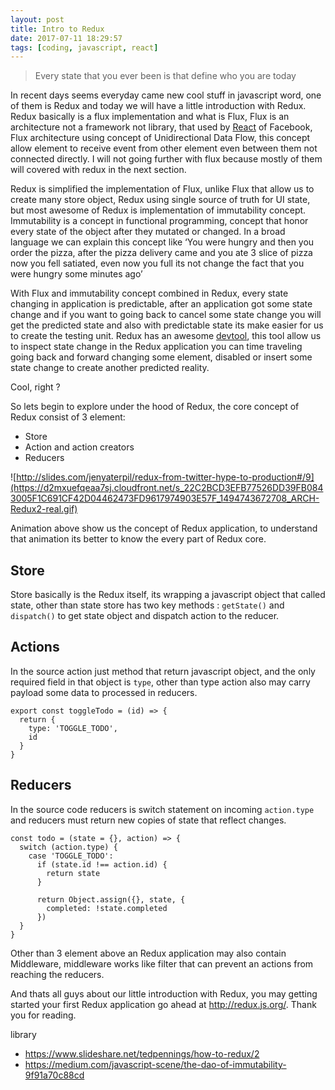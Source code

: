 ```yaml
---
layout: post
title: Intro to Redux
date: 2017-07-11 18:29:57
tags: [coding, javascript, react]
---
```



> Every state that you ever been is that define who you are today

In recent days seems everyday came new cool stuff in javascript word, one of them is Redux and today we will have a little introduction with Redux. Redux basically is a flux implementation and what is Flux, Flux is an architecture not a framework not library, that used by [React](https://facebook.github.io/react/) of Facebook, Flux architecture using concept of Unidirectional Data Flow, this concept allow element to receive event from other element even between them not connected directly. I will not going further with flux because mostly of them will covered with redux in the next section.

Redux is simplified the implementation of Flux, unlike Flux that allow us to create many store object, Redux using single source of truth for UI state, but most awesome of Redux is implementation of immutability concept. Immutability is a concept in functional programming, concept that honor every state of the object after they mutated or changed. In a broad language we can explain this concept like ‘You were hungry and then you order the pizza, after the pizza delivery came and you ate 3 slice of pizza now you fell satiated, even now you full its not change the fact that you were hungry some minutes ago’
<!-- more -->

With Flux and immutability concept combined in Redux, every state changing in application is predictable, after an application got some state change and if you want to going back to cancel some state change you will get the predicted state and also with predictable state its make easier for us to create the testing unit. Redux has an awesome [devtool](https://github.com/gaearon/redux-devtools), this tool allow us to inspect state change in the Redux application you can time traveling going back and forward changing some element, disabled or insert some state change to create another predicted reality.

Cool, right ?

So lets begin to explore under the hood of Redux, the core concept of Redux consist of 3 element:

- Store
- Action and action creators
- Reducers


![http://slides.com/jenyaterpil/redux-from-twitter-hype-to-production#/9](https://d2mxuefqeaa7sj.cloudfront.net/s_22C2BCD3EFB77526DD39FB0843005F1C691CF42D04462473FD9617974903E57F_1494743672708_ARCH-Redux2-real.gif)


Animation above show us the concept of Redux application, to understand that animation its better to know the every part of Redux core.


## Store

Store basically is the Redux itself, its wrapping a javascript object that called state, other than state store has two key methods : `getState()` and `dispatch()` to get state object and dispatch action to the reducer.


## Actions

In the source action just method that return javascript object, and the only required field in that object is `type`, other than type action also may carry payload some data to processed in reducers.

```
export const toggleTodo = (id) => {
  return {
    type: 'TOGGLE_TODO',
    id
  }
}
```

## Reducers

In the source code reducers is switch statement on incoming `action.type` and reducers must return new copies of state that reflect changes.

```
const todo = (state = {}, action) => {
  switch (action.type) {
    case 'TOGGLE_TODO':
      if (state.id !== action.id) {
        return state
      }

      return Object.assign({}, state, {
        completed: !state.completed
      })
  }
}
```

Other than 3 element above an Redux application may also contain Middleware, middleware works like filter that can prevent an actions from reaching the reducers.

And thats all guys about our little introduction with Redux, you may getting started your first Redux application go ahead at http://redux.js.org/. Thank you for reading.

library

- https://www.slideshare.net/tedpennings/how-to-redux/2
- https://medium.com/javascript-scene/the-dao-of-immutability-9f91a70c88cd
